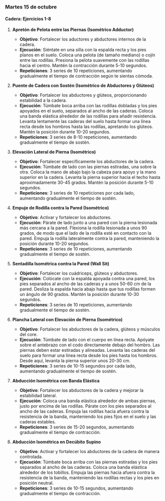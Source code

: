 ### Martes 15 de octubre
#### Cadera: Ejercicios 1-8

1. **Apretón de Pelota entre las Piernas (Isométrico Adductor)**
   - **Objetivo**: Fortalecer los aductores y abductores internos de la cadera.
   - **Ejecución**: Siéntate en una silla con la espalda recta y los pies planos en el suelo. Coloca una pelota (de tamaño mediano) o cojín entre las rodillas. Presiona la pelota suavemente con las rodillas hacia el centro. Mantén la contracción durante 5-10 segundos.
   - **Repeticiones**: 3 series de 10 repeticiones, aumentando gradualmente el tiempo de contracción según te sientas cómoda.

2. **Puente de Cadera con Sostén (Isométrico de Abductores y Glúteos)**
   - **Objetivo**: Fortalecer los abductores y glúteos, proporcionando estabilidad a la cadera.
   - **Ejecución**: Túmbate boca arriba con las rodillas dobladas y los pies apoyados en el suelo, separados al ancho de las caderas. Coloca una banda elástica alrededor de las rodillas para añadir resistencia. Levanta lentamente las caderas del suelo hasta formar una línea recta desde los hombros hasta las rodillas, apretando los glúteos. Mantén la posición durante 10-20 segundos.
   - **Repeticiones**: 3 series de 8-10 repeticiones, aumentando gradualmente el tiempo de sostén.

3. **Elevación Lateral de Pierna (Isométrico)**
   - **Objetivo**: Fortalecer específicamente los abductores de la cadera.
   - **Ejecución**: Túmbate de lado con las piernas estiradas, una sobre la otra. Coloca la mano de abajo bajo la cabeza para apoyo y la mano superior en la cadera. Levanta la pierna superior hacia el techo hasta aproximadamente 30-45 grados. Mantén la posición durante 5-10 segundos.
   - **Repeticiones**: 3 series de 10 repeticiones por cada lado, aumentando gradualmente el tiempo de sostén.

4. **Empuje de Rodilla contra la Pared (Isométrico)**
   - **Objetivo**: Activar y fortalecer los abductores.
   - **Ejecución**: Párate de lado junto a una pared con la pierna lesionada más cercana a la pared. Flexiona la rodilla lesionada a unos 90 grados, de modo que el lado de la rodilla esté en contacto con la pared. Empuja la rodilla lateralmente contra la pared, manteniendo la posición durante 10-20 segundos.
   - **Repeticiones**: 3 series de 10 repeticiones, aumentando gradualmente el tiempo de sostén.

5. **Sentadilla Isométrica contra la Pared (Wall Sit)**
   - **Objetivo**: Fortalecer los cuádriceps, glúteos y abductores.
   - **Ejecución**: Colócate con la espalda apoyada contra una pared, los pies separados al ancho de las caderas y a unos 50-60 cm de la pared. Desliza la espalda hacia abajo hasta que tus rodillas formen un ángulo de 90 grados. Mantén la posición durante 10-30 segundos.
   - **Repeticiones**: 3 series de 10 repeticiones, aumentando gradualmente el tiempo de sostén.

6. **Plancha Lateral con Elevación de Pierna (Isométrico)**
   - **Objetivo**: Fortalecer los abductores de la cadera, glúteos y músculos del core.
   - **Ejecución**: Túmbate de lado con el cuerpo en línea recta. Apóyate sobre el antebrazo con el codo directamente debajo del hombro. Las piernas deben estar estiradas y alineadas. Levanta las caderas del suelo para formar una línea recta desde los pies hasta los hombros. Desde aquí, levanta la pierna superior unos 20-30 cm.
   - **Repeticiones**: 3 series de 10-15 segundos por cada lado, aumentando gradualmente el tiempo de sostén.

7. **Abducción Isométrica con Banda Elástica**
   - **Objetivo**: Fortalecer los abductores de la cadera y mejorar la estabilidad lateral.
   - **Ejecución**: Coloca una banda elástica alrededor de ambas piernas, justo por encima de las rodillas. Párate con los pies separados al ancho de las caderas. Empuja las rodillas hacia afuera contra la resistencia de la banda, manteniendo los pies fijos en el suelo y las caderas estables.
   - **Repeticiones**: 3 series de 15-20 segundos, aumentando gradualmente el tiempo de contracción.

8. **Abducción Isométrica en Decúbito Supino**
   - **Objetivo**: Activar y fortalecer los abductores de la cadera de manera controlada.
   - **Ejecución**: Túmbate boca arriba con las piernas estiradas y los pies separados al ancho de las caderas. Coloca una banda elástica alrededor de los tobillos. Empuja las piernas hacia afuera contra la resistencia de la banda, manteniendo las rodillas rectas y los pies en posición neutral.
   - **Repeticiones**: 3 series de 10-15 segundos, aumentando gradualmente el tiempo de contracción.